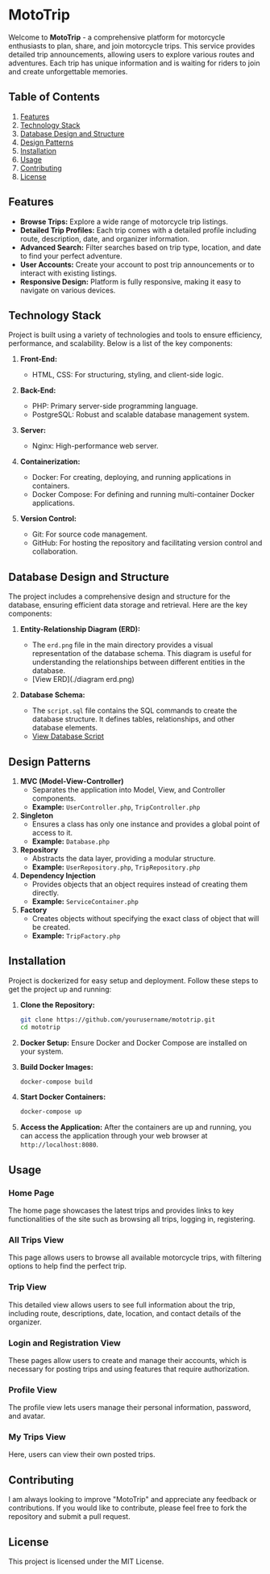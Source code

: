 # MotoTrip

Welcome to **MotoTrip** - a comprehensive platform for motorcycle enthusiasts to plan, share, and join motorcycle trips. This service provides detailed trip announcements, allowing users to explore various routes and adventures. Each trip has unique information and is waiting for riders to join and create unforgettable memories.

## Table of Contents

1. [Features](#features)
2. [Technology Stack](#technology-stack)
3. [Database Design and Structure](#database-design-and-structure)
4. [Design Patterns](#design-patterns)
5. [Installation](#installation)
6. [Usage](#usage)
7. [Contributing](#contributing)
8. [License](#license)

## Features

- **Browse Trips:** Explore a wide range of motorcycle trip listings.
- **Detailed Trip Profiles:** Each trip comes with a detailed profile including route, description, date, and organizer information.
- **Advanced Search:** Filter searches based on trip type, location, and date to find your perfect adventure.
- **User Accounts:** Create your account to post trip announcements or to interact with existing listings.
- **Responsive Design:** Platform is fully responsive, making it easy to navigate on various devices.

## Technology Stack

Project is built using a variety of technologies and tools to ensure efficiency, performance, and scalability. Below is a list of the key components:

1. **Front-End:**
   - HTML, CSS: For structuring, styling, and client-side logic.

2. **Back-End:**
   - PHP: Primary server-side programming language.
   - PostgreSQL: Robust and scalable database management system.

3. **Server:**
   - Nginx: High-performance web server.

4. **Containerization:**
   - Docker: For creating, deploying, and running applications in containers.
   - Docker Compose: For defining and running multi-container Docker applications.

5. **Version Control:**
   - Git: For source code management.
   - GitHub: For hosting the repository and facilitating version control and collaboration.

## Database Design and Structure

The project includes a comprehensive design and structure for the database, ensuring efficient data storage and retrieval. Here are the key components:

1. **Entity-Relationship Diagram (ERD):**
   - The `erd.png` file in the main directory provides a visual representation of the database schema. This diagram is useful for understanding the relationships between different entities in the database.
   - [View ERD](./diagram erd.png)

2. **Database Schema:**
   - The `script.sql` file contains the SQL commands to create the database structure. It defines tables, relationships, and other database elements.
   - [View Database Script](./sql/quary.sql)

## Design Patterns

1. **MVC (Model-View-Controller)**
   - Separates the application into Model, View, and Controller components.
   - **Example:** `UserController.php`, `TripController.php`
2. **Singleton**
   - Ensures a class has only one instance and provides a global point of access to it.
   - **Example:** `Database.php`
3. **Repository**
   - Abstracts the data layer, providing a modular structure.
   - **Example:** `UserRepository.php`, `TripRepository.php`
4. **Dependency Injection**
   - Provides objects that an object requires instead of creating them directly.
   - **Example:** `ServiceContainer.php`
5. **Factory**
   - Creates objects without specifying the exact class of object that will be created.
   - **Example:** `TripFactory.php`

## Installation

Project is dockerized for easy setup and deployment. Follow these steps to get the project up and running:

1. **Clone the Repository:**
   ```bash
   git clone https://github.com/yourusername/mototrip.git
   cd mototrip
   ```

2. **Docker Setup:**
   Ensure Docker and Docker Compose are installed on your system. 

3. **Build Docker Images:**
   ```bash
   docker-compose build
   ```

4. **Start Docker Containers:**
   ```bash
   docker-compose up
   ```

5. **Access the Application:**
   After the containers are up and running, you can access the application through your web browser at `http://localhost:8080`.

## Usage

### Home Page
The home page showcases the latest trips and provides links to key functionalities of the site such as browsing all trips, logging in, registering.

### All Trips View
This page allows users to browse all available motorcycle trips, with filtering options to help find the perfect trip.

### Trip View
This detailed view allows users to see full information about the trip, including route, descriptions, date, location, and contact details of the organizer.

### Login and Registration View
These pages allow users to create and manage their accounts, which is necessary for posting trips and using features that require authorization.

### Profile View
The profile view lets users manage their personal information, password, and avatar.

### My Trips View
Here, users can view their own posted trips.

## Contributing

I am always looking to improve "MotoTrip" and appreciate any feedback or contributions. If you would like to contribute, please feel free to fork the repository and submit a pull request.

## License

This project is licensed under the MIT License.
